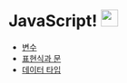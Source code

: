 # JavaScript! <img src="https://user-images.githubusercontent.com/98325285/170653486-69974ba1-588a-4b87-9fa3-54c1d5cd81f6.png" align="end" width="30px" height="30px" />
- [변수](변수/README.md)
- [표현식과 문](표현식과%20문/README.md)
- [데이터 타입](데이터%20타입/README.md)
